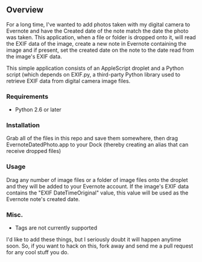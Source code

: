 ## Overview

For a long time, I've wanted to add photos taken with my digital camera to Evernote and have the Created date of the note match the date the photo was taken. This application, when a file or folder is dropped onto it, will read the EXIF data of the image, create a new note in Evernote containing the image and if present, set the created date on the note to the date read from the image's EXIF data.

This simple application consists of an AppleScript droplet and a Python script (which depends on EXIF.py, a third-party Python library used to retrieve EXIF data from digital camera image files.

### Requirements

* Python 2.6 or later

### Installation

Grab all of the files in this repo and save them somewhere, then drag EvernoteDatedPhoto.app to your Dock (thereby creating an alias that can receive dropped files)

### Usage

Drag any number of image files or a folder of image files onto the droplet and they will be added to your Evernote account. If the image's EXIF data contains the "EXIF DateTimeOriginal" value, this value will be used as the Evernote note's created date.

### Misc.

* Tags are not currently supported

I'd like to add these things, but I seriously doubt it will happen anytime soon. So, if you want to hack on this, fork away and send me a pull request for any cool stuff you do.
